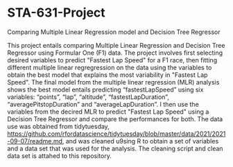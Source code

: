 # STA-631-Project
Comparing Multiple Linear Regression model and Decision Tree Regressor



This project entails comparing  Multiple Linear Regression and Decision Tree Regressor using Formular One (F1) data. The project involves first selecting desired variables to predict "Fastest Lap Speed" for a F1 race, then fitting different multiple linear regregression on the data using the variables to obtain the best model that explains the most variability in "Fastest Lap Speed". The final model from the multiple linear regression (MLR) analysis shows the best model entails predicting “fastestLapSpeed” using six variables: “points”, “lap”, “altitude”, “fastestLapDuration”, “averagePitstopDuration” and “averageLapDuration”. I then use the variables from the decired MLR to predict "Fastest Lap Speed" using a Decision Tree Regressor and compare the performances for both. 
The data use was obtained from tidytuesday, https://github.com/rfordatascience/tidytuesday/blob/master/data/2021/2021-09-07/readme.md, and was cleaned u9sing R to obtain a set of variables and a data set that was used for the analysis. The cleaning script and clean data set is attahed to this repository.
